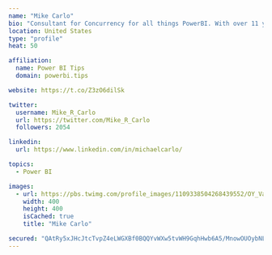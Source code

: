 ```yaml
---
name: "Mike Carlo"
bio: "Consultant for Concurrency for all things PowerBI. With over 11 years of data experience I'm making waves by deploying PowerBI into local Milwaukee Companies."
location: United States
type: "profile"
heat: 50

affiliation:
  name: Power BI Tips
  domain: powerbi.tips

website: https://t.co/Z3zO6dilSk

twitter:
  username: Mike_R_Carlo
  url: https://twitter.com/Mike_R_Carlo
  followers: 2054

linkedin:
  url: https://www.linkedin.com/in/michaelcarlo/

topics:
  - Power BI

images:
  - url: https://pbs.twimg.com/profile_images/1109338504268439552/OY_Va867_400x400.jpg
    width: 400
    height: 400
    isCached: true
    title: "Mike Carlo"

secured: "QAtRy5xJHcJtcTvpZ4eLWGXBf0BQQYvWXw5tvWH9GqhHwb6A5/MnowOUOybNLVNxZpnsHuUZ2I9Nzcpc7xTZZrOr27g2pMIxJHndI8Yuqdy9SLrO4bidiYhBCBW/rgPWN8dShr7bzozSq1jzH069J/0Uq/8So0gDkDBjuVvh4CsB8W4OnjuA7HW0xFnCterfB8NhOv6L2TBYnKLCzDOPq5NtK7Daefjvek8lzaE2xu5pmNXsn6DYJRxrD+JCWalPeD/zIQ0eQnHm5q2e65zMyZnBUr/JXjQNLEhoc+8xbqMjQ2AKEVa0LW+hnqmvikbxtcYhjzG1oLXoA7ybwYiFXLppVJMurczijvzVoQuLd8xTr3cl/eCF22dQg6WnVjd86D6L17Ei1C02IuGcGFuo6Y8Vp4g7Eou1geFYwxJkZvc=;wn9Ip0V7ZoX6Rj5eriI8oQ=="
---
```


